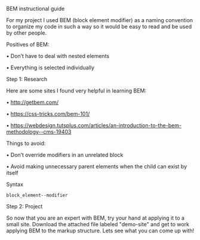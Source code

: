 BEM instructional guide


For my project I used BEM (block element modifier) as a naming convention to organize my code in such a way so it would be easy to read and be used by other people.


Positives of BEM:

•	Don’t have to deal with nested elements

•	Everything is selected individually


Step 1: Research
	
Here are some sites I found very helpful in learning BEM:

•	http://getbem.com/

•	https://css-tricks.com/bem-101/

•	https://webdesign.tutsplus.com/articles/an-introduction-to-the-bem-methodology--cms-19403


Things to avoid: 

•	Don’t override modifiers in an unrelated block

•	Avoid making unnecessary parent elements when the child can exist by itself


Syntax

	block_element--modifier

Step 2: Project

So now that you are an expert with BEM, try your hand at applying it to a small site. Download the attached file labeled "demo-site" and get to work applying BEM to the markup structure. Lets see what you can come up with! 
